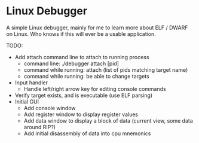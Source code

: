 # Linux Debugger

A simple Linux debugger, mainly for me to learn more about ELF / DWARF on Linux. Who knows if this will ever be a usable application.

TODO:
  * Add attach command line to attach to running process
    * command line: ./debugger attach [pid]
    * command while running: attach (list of pids matching target name)
    * command while running: be able to change targets
  * Input handler
    * Handle left/right arrow key for editing console commands
  * Verify target exists, and is executable (use ELF parsing)
  * Initial GUI
    * Add console window
    * Add register window to display register values
    * Add data window to display a block of data (current view, some data around RIP?)
    * Add initial disassembly of data into cpu mnemonics